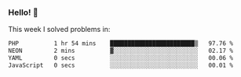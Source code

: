 ### Hello! 👋

This week I solved problems in:

<!--START_SECTION:waka-->

```txt
PHP          1 hr 54 mins    ████████████████████████▒   97.76 %
NEON         2 mins          ▓░░░░░░░░░░░░░░░░░░░░░░░░   02.17 %
YAML         0 secs          ░░░░░░░░░░░░░░░░░░░░░░░░░   00.06 %
JavaScript   0 secs          ░░░░░░░░░░░░░░░░░░░░░░░░░   00.01 %
```

<!--END_SECTION:waka-->
